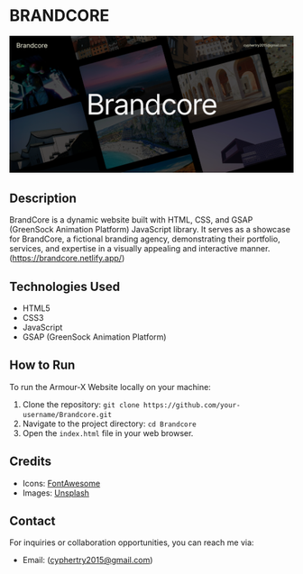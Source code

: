 # BRANDCORE

![Brandcore](/ss.png)

## Description

BrandCore is a dynamic website built with HTML, CSS, and GSAP (GreenSock Animation Platform) JavaScript library. It serves as a showcase for BrandCore, a fictional branding agency, demonstrating their portfolio, services, and expertise in a visually appealing and interactive manner.(https://brandcore.netlify.app/)

## Technologies Used

- HTML5
- CSS3
- JavaScript
- GSAP (GreenSock Animation Platform)

## How to Run

To run the Armour-X Website locally on your machine:

1. Clone the repository: `git clone https://github.com/your-username/Brandcore.git`
2. Navigate to the project directory: `cd Brandcore`
3. Open the `index.html` file in your web browser.

## Credits

- Icons: [FontAwesome](https://fontawesome.com/)
- Images: [Unsplash](https://unsplash.com/)

## Contact

For inquiries or collaboration opportunities, you can reach me via:

- Email:     (cyphertry2015@gmail.com)
